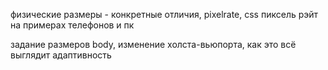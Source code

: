 физические размеры - конкретные отличия, pixelrate, css пиксель рэйт
на примерах телефонов и пк


задание размеров body, изменение холста-вьюпорта, как это всё выглядит
адаптивность